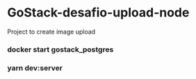 # GoStack-desafio-upload-node
Project to create image upload

### docker start gostack_postgres
### yarn dev:server
